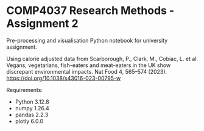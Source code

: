 # COMP4037 Research Methods - Assignment 2

Pre-processing and visualisation Python notebook for university assignment.

Using calorie adjusted data from Scarborough, P., Clark, M., Cobiac, L. et al. Vegans, vegetarians, fish-eaters and meat-eaters in the UK show discrepant environmental impacts. Nat Food 4, 565–574 (2023). https://doi.org/10.1038/s43016-023-00795-w

Requirements:
* Python 3.12.8
* numpy 1.26.4
* pandas 2.2.3
* plotly 6.0.0
